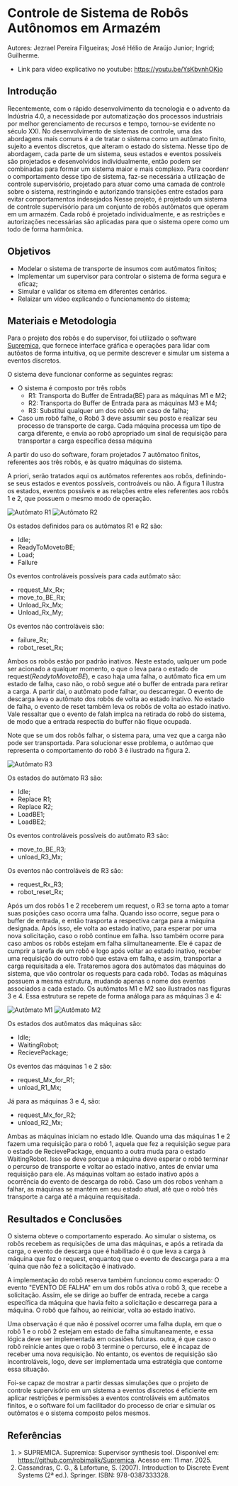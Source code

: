 # Controle de Sistema de Robôs Autônomos em Armazém
Autores:
Jezrael Pereira Filgueiras;
José Hélio de Araújo Junior;
Ingrid;
Guilherme.
- Link para vídeo explicativo no youtube:
<https://youtu.be/YsKbvnhOKjo>
## Introdução

Recentemente, com o rápido desenvolvimento da tecnologia e o advento da Indústria 4.0, a necessidade por automatização dos processos industriais por melhor gerenciamento de recursos e tempo, tornou-se evidente no século XXI. No desenvolvimento de sistemas de controle, uma das abordagens mais comuns é a de tratar o sistema como um autômato finito, sujeito a eventos discretos, que alteram o estado do sistema. Nesse tipo de abordagem, cada parte de um sistema, seus estados e eventos possíveis são projetados e desenvolvidos individualmente,  então podem ser combinadas para formar um sistema maior e mais complexo. Para coordenr o comportamento desse tipo de sistema, faz-se necessária a utilização de controle supervisório, projetado para atuar como uma camada de controle sobre o sistema, restringindo e autorizando transições entre estados para evitar comportamentos indesejados
Nesse projeto, é projetado um sistema de controle supervisório para um conjunto de robôs autômatos que operam em um armazém. Cada robô é projetado individualmente, e as restrições e autorizações necessárias são aplicadas para que o sistema opere como um todo de forma harmônica.

## Objetivos

- Modelar o sistema de transporte de insumos com autômatos finitos;
- Implementar um supervisor para controlar o sistema de forma segura e eficaz;
- Simular e validar os sitema em diferentes cenários.
- Relaizar um vídeo explicando o funcionamento do sistema;

## Materiais e Metodologia

Para o projeto dos robôs e do supervisor, foi utilizado o software [Supremica](#referencia-1), que fornece interface gráfica e operações para lidar com autôatos de forma intuitiva, oq ue permite descrever e simular um sistema a eventos discretos. 

O sistema deve funcionar conforme as seguintes regras:
- O sistema é composto por três robôs
  - R1: Transporta do Buffer de Entrada(BE) para as máquinas M1 e M2;
  - R2: Transporta do Buffer de Entrada para as máquinas M3 e M4;
  - R3: Substitui qualquer um dos robôs em caso de falha;
- Caso um robô falhe, o Robô 3 deve assumir seu posto e realizar seu processo de transporte de carga.
Cada máquina processa um tipo de carga diferente, e envia ao robô apropriado um sinal de requisição para transportar a carga específica dessa máquina

A partir do uso do software, foram projetados 7 autômatoo finitos, referentes aos três robôs, e às quatro máquinas do sistema.

A priori, serão tratados aqui os autômatos referentes aos robôs, definindo-se seus estados e eventos possíveis, controáveis ou não. A figura 1 ilustra os estados, eventos possíveis e as relações entre eles referentes aos robôs 1 e 2, que possuem o mesmo modo de operação.

![Autômato R1](Imagens/R1.png)  ![Autômato R2](Imagens/R2.png)

Os estados definidos para os autômatos R1 e R2 são:
- Idle;
- ReadyToMovetoBE;
- Load;
- Failure

Os eventos controláveis possíveis para cada autômato são:
- request_Mx_Rx;
- move_to_BE_Rx;
- Unload_Rx_Mx;
- Unload_Rx_My;

Os eventos não controláveis são:
- failure_Rx;
- robot_reset_Rx;

Ambos os robôs estão por padrão inativos. Neste estado, ualquer um pode ser acionado a qualquer momento, o que o leva para o estado de request(*ReadytoMovetoBE*), e caso haja uma falha, o autômato fica em um estado de falha, caso não, o robô segue até o buffer de entrada para retirar a carga. A partir daí, o autômato pode falhar, ou descarregar. O evento de descarga leva o autômato dos robôs de volta ao estado inativo. No estado de falha, o evento de reset também leva os robôs de volta ao estado inativo.
Vale ressaltar que o evento de falah implca na retirada do robô do sistema, de modo que a entrada respectia do buffer não fique ocupada.

Note que se um dos robôs falhar, o sistema para, uma vez que a carga não pode ser transportada. Para solucionar esse problema, o autômao que representa o comportamento do robô 3 é ilustrado na figura 2.

![Autômato R3](Imagens/R3.png)

Os estados do autômato R3 são:
- Idle;
- Replace R1;
- Replace R2;
- LoadBE1;
- LoadBE2;

Os eventos controláveis possíveis do autômato R3 são:
- move_to_BE_R3;
- unload_R3_Mx;

Os eventos não controláveis de R3 são:
- request_Rx_R3;
- robot_reset_Rx;

Após um dos robôs 1 e 2 receberem um request, o R3 se torna apto a tomar suas posições caso ocorra uma falha. Quando isso ocorre, segue para o buffer de entrada, e então trasporta a respectiva carga para a máquina designada. Após isso, ele volta ao estado inativo, para esperar por uma nova solicitação, caso o robô continue em falha. Isso também ocorre para caso ambos os robôs estejam em falha siimultaneamente. Ele é capaz de cumprir a tarefa de um robô e logo após voltar ao estado inativo, receber uma requisição do outro robô que estava em falha, e assim, transportar a carga requisitada a ele.
Trataremos agora dos autômatos das máquinas do sistema, que vão controlar os requests para cada robô. Todas as máquinas possuem a mesma estrutura, mudando apenas o nome dos eventos associados a cada estado. Os autômatos M1 e M2 sao ilustrados nas figuras 3 e 4. Essa estrutura se repete de forma análoga para as máquinas 3 e 4:

![Autômato M1](Imagens/M1.png) ![Autômato M2](Imagens/M2.png)

Os estados dos autômatos das máquinas são:
- Idle;
- WaitingRobot;
- RecievePackage;

Os eventos das máquinas 1 e 2 são:
- request_Mx_for_R1;
- unload_R1_Mx;

Já para as máquinas 3 e 4, são:
- request_Mx_for_R2;
- unload_R2_Mx;

Ambas as máquinas iniciam no estado Idle. Quando uma das máquinas 1 e 2 fazem uma requisição para o robô 1, aquela que fez a requisição segue para o estado de RecievePackage, enquanto a outra muda para o estado WaitingRobot. Isso se deve porque a máquina deve esperar o robô terminar o percurso de transporte e voltar ao estado inativo, antes de enviar uma requisição para ele. As máquinas voltam ao estado inativo após a ocorrência do evento de descarga do robô. Caso um dos robos venham a falhar, as máquinas se mantém em seu estado atual, até que o robô três transporte a carga até a máquina requisitada.

## Resultados e Conclusões
O sistema obteve o comportamento esperado. Ao simular o sistema, os robôs recebem as requisições de uma das máquinas, e após a retirada da carga, o evento de descarga que é habilitado é o que leva a carga à máquina que fez o request, enquantoq que o evento de descarga para a ma´quina que não fez a solicitação é inativado.

A implementação do robô reserva também funcionou como esperado: O evento "EVENTO DE FALHA" em um dos robôs ativa o robô 3, que recebe a solicitação. Assim, ele se dirige ao buffer de entrada, recebe a carga específica da máquina que havia feito a solicitação e descarrega para a máquina. O robô que falhou, ao reiniciar, volta ao estado inativo.

Uma observação é que não é possível ocorrer uma falha dupla, em que o robô 1 e o robô 2 estejam em estado de falha simultaneamente, e essa lógica deve ser implementada em ocasiões futuras. outra, é que caso o robô reinicie antes que o robô 3 termine o percurso, ele é incapaz de receber uma nova requisição. No entanto, os eventos de requisição são incontroláveis, logo, deve ser implementada uma estratégia que contorne essa situação.

Foi-se capaz de mostrar a partir dessas simulações que o projeto de controle supervisório em um sistema a eventos discretos é eficiente em aplicar restrições e permissões a eventos controláveis em autômatos finitos, e o software foi um facilitador do processo de criar e simular os outômatos e o sistema composto pelos mesmos.



## Referências
1. <a id="referencia-1"></a> > SUPREMICA. Supremica: Supervisor synthesis tool. Disponível em: <https://github.com/robimalik/Supremica>. Acesso em: 11 mar. 2025.
2. Cassandras, C. G., & Lafortune, S. (2007). Introduction to Discrete Event Systems (2ª ed.). Springer. ISBN: 978-0387333328.

